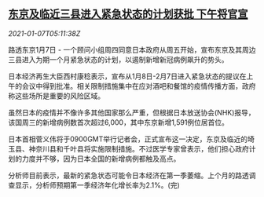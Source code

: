 <!--1609996994000-->
[东京及临近三县进入紧急状态的计划获批 下午将官宣](https://cn.reuters.com/article/tokyo-covid-emergency-plan-0107-idCNKBS29C0IG)
------

<div><i>2021-01-07T05:11:38Z</i></div><p>路透东京1月7日 - 一个顾问小组周四同意日本政府从周五开始，宣布东京及其周边三县进入为期一个月紧急状态的计划，以遏制新增新冠病例飙升的势头。</p><p>日本经济再生大臣西村康稔表示，宣布从1月8日-2月7日进入紧急状态的提议在上午的会议中得到批准。相关限制措施集中在应对酒吧和餐馆的疫情传播方面，政府称这些场所是重要的风险区域。</p><p>虽然日本的疫情并不像许多其他国家那么严重，但根据日本放送协会(NHK)报导，该国周三的新增病例数首次超过6,000，其中东京新增1,591例位居首位。</p><p>日本首相菅义伟将于0900GMT举行记者会，正式宣布这一决定，东京及临近的埼玉县、神奈川县和千叶县将实施限制措施。不过医学专家曾表示，他们担心政府计划的力度并不够，因为日本全国的新增病例都触及高点。</p><p>分析师目前表示，最新的紧急状态可能令日本经济在第一季萎缩。上个月的路透调查显示，分析师预期第一季经济年化增长率为2.1%。(完)</p>
